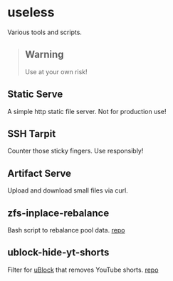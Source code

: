 # useless
Various tools and scripts.

> ## Warning
> Use at your own risk!

## Static Serve
A simple http static file server. Not for production use!

## SSH Tarpit
Counter those sticky fingers. Use responsibly!

## Artifact Serve
Upload and download small files via curl.

## zfs-inplace-rebalance
Bash script to rebalance pool data. [repo](https://github.com/markusressel/zfs-inplace-rebalancing)

## ublock-hide-yt-shorts
Filter for [uBlock](https://github.com/gorhill/uBlock) that removes YouTube shorts. [repo](https://github.com/gijsdev/ublock-hide-yt-shorts)
